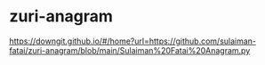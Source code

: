 # zuri-anagram
https://downgit.github.io/#/home?url=https://github.com/sulaiman-fatai/zuri-anagram/blob/main/Sulaiman%20Fatai%20Anagram.py
